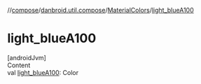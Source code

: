 //[compose](../../../index.md)/[danbroid.util.compose](../index.md)/[MaterialColors](index.md)/[light_blueA100](light_blue-a100.md)



# light_blueA100  
[androidJvm]  
Content  
val [light_blueA100](light_blue-a100.md): Color  



